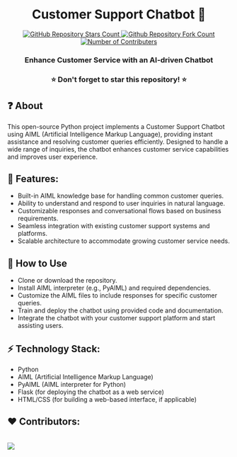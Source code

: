 <h1 align="center">Customer Support Chatbot 🤖</h1>
<p align="center">
  <a href="https://github.com/yashkarkhanis01/Customer-Support-Chatbot">
   <img alt="GitHub Repository Stars Count" src="https://img.shields.io/github/stars/yashkarkhanis01/Customer-Support-Chatbot?style=social" />
  </a>
  <a href="https://github.com/yashkarkhanis01/Customer-Support-Chatbot">
  <img alt="Github Repository Fork Count" src="https://img.shields.io/github/forks/yashkarkhanis01/Customer-Support-Chatbot?style=social">
  </a>
  <a href="https://github.com/yashkarkhanis01/Customer-Support-Chatbot">
   <img alt="Number of Contributers" src="https://img.shields.io/github/contributors/yashkarkhanis01/Customer-Support-Chatbot?style=social">
  </a>    
</p>
<h3 align="center">Enhance Customer Service with an AI-driven Chatbot</h3>

<h3 align="center"> ⭐ Don't forget to star this repository! ⭐ </h3>

## ❓ About
This open-source Python project implements a Customer Support Chatbot using AIML (Artificial Intelligence Markup Language), providing instant assistance and resolving customer queries efficiently. Designed to handle a wide range of inquiries, the chatbot enhances customer service capabilities and improves user experience.

## 🤖 Features:
- Built-in AIML knowledge base for handling common customer queries.
- Ability to understand and respond to user inquiries in natural language.
- Customizable responses and conversational flows based on business requirements.
- Seamless integration with existing customer support systems and platforms.
- Scalable architecture to accommodate growing customer service needs.

## 🚀 How to Use
- Clone or download the repository.
- Install AIML interpreter (e.g., PyAIML) and required dependencies.
- Customize the AIML files to include responses for specific customer queries.
- Train and deploy the chatbot using provided code and documentation.
- Integrate the chatbot with your customer support platform and start assisting users.

## ⚡ Technology Stack:
- Python
- AIML (Artificial Intelligence Markup Language)
- PyAIML (AIML interpreter for Python)
- Flask (for deploying the chatbot as a web service)
- HTML/CSS (for building a web-based interface, if applicable)

## ❤️ Contributors:
<br>
<a href="https://github.com/yashkarkhanis01/Customer-Support-Chatbot/graphs/contributors">
  <img src="https://contrib.rocks/image?repo=yashkarkhanis01/Customer-Support-Chatbot&&max=817" />
</a>
</br>
